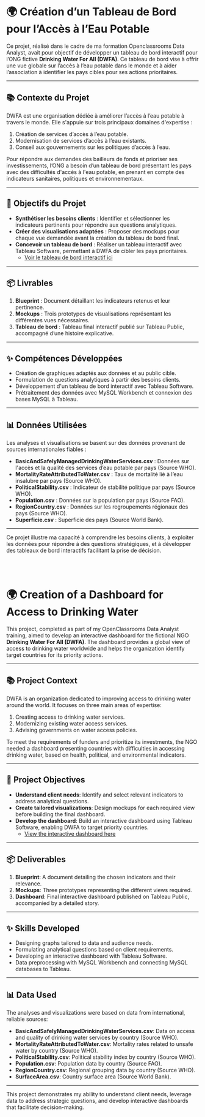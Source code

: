 # 🌍 Création d’un Tableau de Bord pour l’Accès à l’Eau Potable

Ce projet, réalisé dans le cadre de ma formation Openclassrooms Data Analyst, avait pour objectif de développer un tableau de bord interactif pour l’ONG fictive **Drinking Water For All (DWFA)**. Ce tableau de bord vise à offrir une vue globale sur l’accès à l’eau potable dans le monde et à aider l’association à identifier les pays cibles pour ses actions prioritaires.

---

## 📚 Contexte du Projet
DWFA est une organisation dédiée à améliorer l’accès à l’eau potable à travers le monde. Elle s'appuie sur trois principaux domaines d'expertise :
1. Création de services d’accès à l’eau potable.
2. Modernisation de services d’accès à l’eau existants.
3. Conseil aux gouvernements sur les politiques d’accès à l’eau.

Pour répondre aux demandes des bailleurs de fonds et prioriser ses investissements, l’ONG a besoin d’un tableau de bord présentant les pays avec des difficultés d'accès à l'eau potable, en prenant en compte des indicateurs sanitaires, politiques et environnementaux.

---

## 🎯 Objectifs du Projet
- **Synthétiser les besoins clients** : Identifier et sélectionner les indicateurs pertinents pour répondre aux questions analytiques.
- **Créer des visualisations adaptées** : Proposer des mockups pour chaque vue demandée avant la création du tableau de bord final.
- **Concevoir un tableau de bord** : Réaliser un tableau interactif avec Tableau Software, permettant à DWFA de cibler les pays prioritaires.
   - [Voir le tableau de bord interactif ici](https://public.tableau.com/app/profile/bastien.rabane/viz/Bastien_Rabane_P10_Tableau/Histoire1)

---

## 📦 Livrables
1. **Blueprint** : Document détaillant les indicateurs retenus et leur pertinence.
2. **Mockups** : Trois prototypes de visualisations représentant les différentes vues nécessaires.
3. **Tableau de bord** : Tableau final interactif publié sur Tableau Public, accompagné d’une histoire explicative.

---

## ✨ Compétences Développées
- Création de graphiques adaptés aux données et au public cible.
- Formulation de questions analytiques à partir des besoins clients.
- Développement d'un tableau de bord interactif avec Tableau Software.
- Prétraitement des données avec MySQL Workbench et connexion des bases MySQL à Tableau.

---

## 📊 Données Utilisées
Les analyses et visualisations se basent sur des données provenant de sources internationales fiables :
- **BasicAndSafelyManagedDrinkingWaterServices.csv** : Données sur l'accès et la qualité des services d’eau potable par pays (Source WHO).  
- **MortalityRateAttributedToWater.csv** : Taux de mortalité lié à l’eau insalubre par pays (Source WHO).  
- **PoliticalStability.csv** : Indicateur de stabilité politique par pays (Source WHO).  
- **Population.csv** : Données sur la population par pays (Source FAO).  
- **RegionCountry.csv** : Données sur les regroupements régionaux des pays (Source WHO).  
- **Superficie.csv** : Superficie des pays (Source World Bank).  

---

Ce projet illustre ma capacité à comprendre les besoins clients, à exploiter les données pour répondre à des questions stratégiques, et à développer des tableaux de bord interactifs facilitant la prise de décision.


&nbsp;  
&nbsp;  

# 🌍 Creation of a Dashboard for Access to Drinking Water

This project, completed as part of my OpenClassrooms Data Analyst training, aimed to develop an interactive dashboard for the fictional NGO **Drinking Water For All (DWFA)**. The dashboard provides a global view of access to drinking water worldwide and helps the organization identify target countries for its priority actions.

---

## 📚 Project Context
DWFA is an organization dedicated to improving access to drinking water around the world. It focuses on three main areas of expertise:
1. Creating access to drinking water services.
2. Modernizing existing water access services.
3. Advising governments on water access policies.

To meet the requirements of funders and prioritize its investments, the NGO needed a dashboard presenting countries with difficulties in accessing drinking water, based on health, political, and environmental indicators.

---

## 🎯 Project Objectives
- **Understand client needs**: Identify and select relevant indicators to address analytical questions.  
- **Create tailored visualizations**: Design mockups for each required view before building the final dashboard.  
- **Develop the dashboard**: Build an interactive dashboard using Tableau Software, enabling DWFA to target priority countries.  
   - [View the interactive dashboard here](https://public.tableau.com/app/profile/bastien.rabane/viz/Bastien_Rabane_P10_Tableau/Histoire1)

---

## 📦 Deliverables
1. **Blueprint**: A document detailing the chosen indicators and their relevance.  
2. **Mockups**: Three prototypes representing the different views required.  
3. **Dashboard**: Final interactive dashboard published on Tableau Public, accompanied by a detailed story.

---

## ✨ Skills Developed
- Designing graphs tailored to data and audience needs.  
- Formulating analytical questions based on client requirements.  
- Developing an interactive dashboard with Tableau Software.  
- Data preprocessing with MySQL Workbench and connecting MySQL databases to Tableau.

---

## 📊 Data Used
The analyses and visualizations were based on data from international, reliable sources:  
- **BasicAndSafelyManagedDrinkingWaterServices.csv**: Data on access and quality of drinking water services by country (Source WHO).  
- **MortalityRateAttributedToWater.csv**: Mortality rates related to unsafe water by country (Source WHO).  
- **PoliticalStability.csv**: Political stability index by country (Source WHO).  
- **Population.csv**: Population data by country (Source FAO).  
- **RegionCountry.csv**: Regional grouping data by country (Source WHO).  
- **SurfaceArea.csv**: Country surface area (Source World Bank).  

---

This project demonstrates my ability to understand client needs, leverage data to address strategic questions, and develop interactive dashboards that facilitate decision-making.
